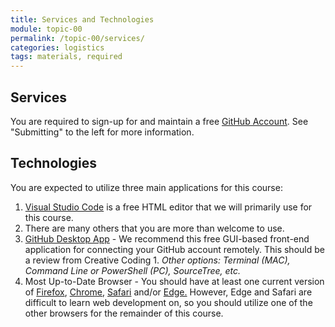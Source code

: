 ```yaml
---
title: Services and Technologies
module: topic-00
permalink: /topic-00/services/
categories: logistics
tags: materials, required
---
```


<div class="divider-heading"></div>


## Services
You are required to sign-up for and maintain a free <a href="https://github.com/" target="_blank">GitHub Account</a>. See "Submitting" to the left for more information.


<div class="divider-pg"></div>


## Technologies
You are expected to utilize three main applications for this course:
1. <a href="https://code.visualstudio.com/download" target="_new">Visual Studio Code</a> is a free HTML editor that we will primarily use for this course.
2. There are many others that you are more than welcome to use.  
3. <a href="https://desktop.github.com/" target="_blank">GitHub Desktop App</a> - We recommend this free GUI-based front-end application for connecting your GitHub account remotely.  This should be a review from Creative Coding 1.  _Other options: Terminal (MAC), Command Line or PowerShell (PC), SourceTree, etc._
4. Most Up-to-Date Browser - You should have at least one current version of <a href="https://www.mozilla.org/en-US/" target="_new">Firefox</a>, <a href="https://www.google.com/chrome/" target="_new">Chrome</a>, <a href="https://www.apple.com/safari/" target="_new">Safari</a> and/or <a href="https://www.microsoft.com/en-us/windows/microsoft-edge" target="_new">Edge.</a> However, Edge and Safari are difficult to learn web development on, so you should utilize one of the other browsers for the remainder of this course.
